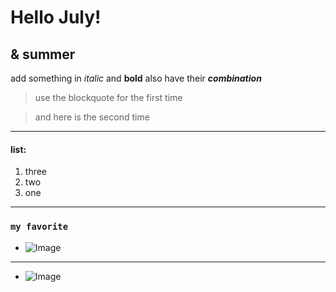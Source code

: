 # Hello July!
## & summer

add something in _italic_ and __bold__
also have their ___combination___

> use the blockquote for the first time

> and here is the second time

---

#### list:
1. three
2. two
3. one

---

### `my favorite`
* ![Image](https://a-z-animals.com/media/2021/10/shutterstock_91045121-1024x535.jpg)

---

* ![Image](https://lionalert.org/wp-content/uploads/2020/01/Lion-Cubs.jpg)
